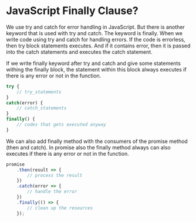 # JavaScript Finally Clause?

We use try and catch for error handling in JavaScript. But there is another keyword that is used with try and catch. The keyword is finally. When we write code using try and catch for handling errors. If the code is errorless, then try block statements executes. And if it contains error, then it is passed into the catch statements and executes the catch statement.

If we write finally keyword after try and catch and give some statements withing the finally block, the statement within this block always executes if there is any error or not in the function.

```javascript
try {
    // try_statements
} 
catch(error) {
    // catch_statements  
}
finally() {
    // codes that gets executed anyway
}
```

We can also add finally method with the consumers of the promise method (then and catch). In promise also the finally method always can also executes if there is any error or not in the function.

```javascript
promise
    .then(result => {
        // process the result
    })
    .catch(error => {
        // handle the error
    })
    .finally(() => {
        // clean up the resources
    });
```